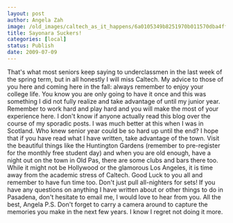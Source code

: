 ```yaml
---
layout: post
author: Angela Zah
image: /old_images/caltech_as_it_happens/6a0105349b8251970b011570dba4ff970c.jpg
title: Sayonara Suckers!
categories: [local]
status: Publish
date: 2009-07-09
---
```


That's what most seniors keep saying to underclassmen in the last week of the spring term, but in all honestly I will miss Caltech. My advice to those of you here and coming here in the fall: always remember to enjoy your college life. You know you are only going to have it once and this was something I did not fully realize and take advantage of until my junior year. Remember to work hard and play hard and you will make the most of your experience here. I don't know if anyone actually read this blog over the course of my sporadic posts. I was much better at this when I was in Scotland. Who knew senior year could be so hard up until the end? I hope that if you have read what I have written, take advantage of the town. Visit the beautiful things like the Huntington Gardens (remember to pre-register for the monthly free student day) and when you are old enough, have a night out on the town in Old Pas, there are some clubs and bars there too. While it might not be Hollywood or the glamorous Los Angeles, it is time away from the academic stress of Caltech. Good Luck to you all and remember to have fun time too. Don't just pull all-nighters for sets!
If you have any questions on anything I have written about or other things to do in Pasadena, don't hesitate to email me, I would love to hear from you. 
All the best, 
Angela
P.S. Don't forget to carry a camera around to capture the memories you make in the next few years. I know I regret not doing it more. 

